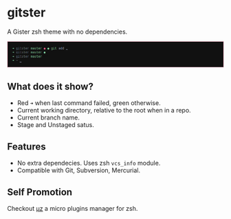 # gitster

A Gister zsh theme with no dependencies.

![Gitster](gitster.png "Gitster ZSH Theme")

## What does it show?

* Red `➜` when last command failed, green otherwise.
* Current working directory, relative to the root when in a repo.
* Current branch name.
* Stage and Unstaged satus.

## Features

* No extra dependecies. Uses zsh `vcs_info` module.
* Compatible with Git, Subversion, Mercurial.

## Self Promotion

Checkout [μz](https://github.com/maxrodrigo/uz) a micro plugins manager for zsh.
